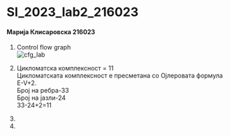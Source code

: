 # SI_2023_lab2_216023
#### Марија Клисаровска 216023
1. Control flow graph <br/>
![cfg_lab](https://github.com/marijaklisarovska/SI_2023_lab2_216023/assets/128065239/66b90a22-0b94-43e1-bca7-c18cf2833b07)

2. Цикломатска комплексност = 11 <br/>
Цикломатската комплексност е пресметана со Ојлеровата формула E-V+2. <br/>
Број на ребра-33 <br/>
Број на јазли-24 <br/>
33-24+2=11 <br/>

3.

4.

